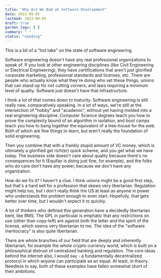 ```yaml
---
title: "Why Are We Bad at Software Development"
date: 2023-09-05
lastmod: 2023-09-05
draft: true
garden_tags: [ ]
summary: " "
status: "seeding"
---
```

This is a bit of a "hot take" on the state of software engineering. 

Software engineering doesn't have any real professional
organizations to speak of. If you look at other engineering disciplines (like
Civil Engineering or Electrical Engineering), they have certifications that
aren't just glorified corporate marketing, professional standards and
licenses, etc. There are people who actually know what they're doing who vet
these things, unions that can stand up for not cutting corners, and laws
requiring a minimum level of quality. Software just doesn't have that
infrastructure.

I think a lot of that comes down to maturity. Software engineering is still
really new, comparatively speaking. In a lot of ways, we're still at the
intersection of "hobby" and "academic", without yet having melded into a real
engineering discipline. Computer Science degrees teach you how to prove the
complexity bound of an algorithm in isolation, and boot camps teach you how to
bang together the equivalent of a tree-house for the web. Both of which are
fine things to learn, but aren't really the foundation of solid engineering.

Then you combine that with a frankly stupid amount of VC money, which is
ultimately a glorified get rich(er) quick scheme, and you get what we have
today. The business side doesn't care about quality because there's no
consequences for it (Equifax is doing just fine, for example), and the folks
who do care don't have any power, because we don't have any organization.

How do we fix it? I haven't a clue. I think unions might be a good first step,
but that's a hard sell for a profession that skews very libertarian.
Regulation might help too, but I don't really think the US at least as anyone
in power who understands the problem enough to even start. Hopefully, that
gets better over time, but I wouldn't expect it to quickly.

A lot of thinkers who defined this generation have a decidedly libertarian
bent, like RMS. The GPL in particular is emphatic that any restrictions on use
(other than copy-left) are against both the letter and the spirit of the
license, which seems very libertarian to me. The idea of the "software
meritocracy" is also quite libertarian.

There are whole branches of our field that are deeply and inherently
libertarian, for example the whole crypto-currency world, which is built on a
philosophical distrust of centralized banking and regulation. The core ideas
behind the internet also, I would say - a fundamentally decentralized protocol
in which anyone can participate as an equal. At least, in theory. Needless to
say, both of these examples have fallen somewhat short of their ambitions.


